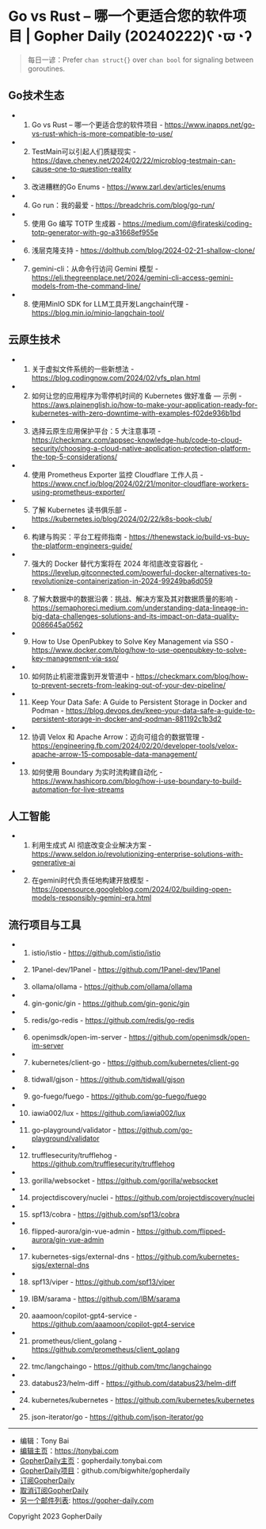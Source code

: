 # Go vs Rust – 哪一个更适合您的软件项目 | Gopher Daily (20240222)ʕ◔ϖ◔ʔ

>每日一谚：Prefer `chan struct{}` over `chan bool` for signaling between goroutines.

## Go技术生态


- 1. Go vs Rust – 哪一个更适合您的软件项目 - https://www.inapps.net/go-vs-rust-which-is-more-compatible-to-use/

- 2. TestMain可以引起人们质疑现实 - https://dave.cheney.net/2024/02/22/microblog-testmain-can-cause-one-to-question-reality

- 3. 改进糟糕的Go Enums - https://www.zarl.dev/articles/enums

- 4. Go run：我的最爱 - https://breadchris.com/blog/go-run/

- 5. 使用 Go 编写 TOTP 生成器 - https://medium.com/@firateski/coding-totp-generator-with-go-a31668ef955e

- 6. 浅层克隆支持 - https://dolthub.com/blog/2024-02-21-shallow-clone/

- 7. gemini-cli：从命令行访问 Gemini 模型 - https://eli.thegreenplace.net/2024/gemini-cli-access-gemini-models-from-the-command-line/

- 8. 使用MinIO SDK for LLM工具开发Langchain代理 - https://blog.min.io/minio-langchain-tool/


## 云原生技术


- 1. 关于虚拟文件系统的一些新想法 - https://blog.codingnow.com/2024/02/vfs_plan.html

- 2. 如何让您的应用程序为零停机时间的 Kubernetes 做好准备 — 示例 - https://aws.plainenglish.io/how-to-make-your-application-ready-for-kubernetes-with-zero-downtime-with-examples-f02de936b1bd

- 3. 选择云原生应用保护平台：5 大注意事项 - https://checkmarx.com/appsec-knowledge-hub/code-to-cloud-security/choosing-a-cloud-native-application-protection-platform-the-top-5-considerations/

- 4. 使用 Prometheus Exporter 监控 Cloudflare 工作人员 - https://www.cncf.io/blog/2024/02/21/monitor-cloudflare-workers-using-prometheus-exporter/

- 5. 了解 Kubernetes 读书俱乐部 - https://kubernetes.io/blog/2024/02/22/k8s-book-club/

- 6. 构建与购买：平台工程师指南 - https://thenewstack.io/build-vs-buy-the-platform-engineers-guide/

- 7. 强大的 Docker 替代方案将在 2024 年彻底改变容器化 - https://levelup.gitconnected.com/powerful-docker-alternatives-to-revolutionize-containerization-in-2024-99249ba6d059

- 8. 了解大数据中的数据沿袭：挑战、解决方案及其对数据质量的影响 - https://semaphoreci.medium.com/understanding-data-lineage-in-big-data-challenges-solutions-and-its-impact-on-data-quality-0086645a0562

- 9. How to Use OpenPubkey to Solve Key Management via SSO - https://www.docker.com/blog/how-to-use-openpubkey-to-solve-key-management-via-sso/

- 10. 如何防止机密泄露到开发管道中 - https://checkmarx.com/blog/how-to-prevent-secrets-from-leaking-out-of-your-dev-pipeline/

- 11. Keep Your Data Safe: A Guide to Persistent Storage in Docker and Podman - https://blog.devops.dev/keep-your-data-safe-a-guide-to-persistent-storage-in-docker-and-podman-881192c1b3d2

- 12. 协调 Velox 和 Apache Arrow：迈向可组合的数据管理 - https://engineering.fb.com/2024/02/20/developer-tools/velox-apache-arrow-15-composable-data-management/

- 13. 如何使用 Boundary 为实时流构建自动化 - https://www.hashicorp.com/blog/how-i-use-boundary-to-build-automation-for-live-streams


## 人工智能


- 1. 利用生成式 AI 彻底改变企业解决方案 - https://www.seldon.io/revolutionizing-enterprise-solutions-with-generative-ai

- 2. 在gemini时代负责任地构建开放模型 - https://opensource.googleblog.com/2024/02/building-open-models-responsibly-gemini-era.html


## 流行项目与工具


- 1. istio/istio - https://github.com/istio/istio

- 2. 1Panel-dev/1Panel - https://github.com/1Panel-dev/1Panel

- 3. ollama/ollama - https://github.com/ollama/ollama

- 4. gin-gonic/gin - https://github.com/gin-gonic/gin

- 5. redis/go-redis - https://github.com/redis/go-redis

- 6. openimsdk/open-im-server - https://github.com/openimsdk/open-im-server

- 7. kubernetes/client-go - https://github.com/kubernetes/client-go

- 8. tidwall/gjson - https://github.com/tidwall/gjson

- 9. go-fuego/fuego - https://github.com/go-fuego/fuego

- 10. iawia002/lux - https://github.com/iawia002/lux

- 11. go-playground/validator - https://github.com/go-playground/validator

- 12. trufflesecurity/trufflehog - https://github.com/trufflesecurity/trufflehog

- 13. gorilla/websocket - https://github.com/gorilla/websocket

- 14. projectdiscovery/nuclei - https://github.com/projectdiscovery/nuclei

- 15. spf13/cobra - https://github.com/spf13/cobra

- 16. flipped-aurora/gin-vue-admin - https://github.com/flipped-aurora/gin-vue-admin

- 17. kubernetes-sigs/external-dns - https://github.com/kubernetes-sigs/external-dns

- 18. spf13/viper - https://github.com/spf13/viper

- 19. IBM/sarama - https://github.com/IBM/sarama

- 20. aaamoon/copilot-gpt4-service - https://github.com/aaamoon/copilot-gpt4-service

- 21. prometheus/client_golang - https://github.com/prometheus/client_golang

- 22. tmc/langchaingo - https://github.com/tmc/langchaingo

- 23. databus23/helm-diff - https://github.com/databus23/helm-diff

- 24. kubernetes/kubernetes - https://github.com/kubernetes/kubernetes

- 25. json-iterator/go - https://github.com/json-iterator/go


----

- 编辑：Tony Bai
- [编辑主页](https://tonybai.com)：https://tonybai.com
- [GopherDaily主页](https://gopherdaily.tonybai.com)：gopherdaily.tonybai.com
- [GopherDaily项目](https://github.com/bigwhite/gopherdaily)：github.com/bigwhite/gopherdaily
- [订阅GopherDaily](https://gopherdaily.tonybai.com/subscribe)
- [取消订阅GopherDaily](https://gopherdaily.tonybai.com/unsubscribe)
- [另一个邮件列表](https://gopher-daily.com): https://gopher-daily.com

Copyright 2023 GopherDaily
